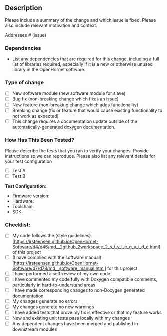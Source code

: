 ## Description

Please include a summary of the change and which issue is fixed. Please also include relevant motivation and context.

Addresses # (issue)

### Dependencies
* List any dependencies that are required for this change, including a full list of libraries required, especially if it is a new or otherwise unused library in the OpenHornet software.

### Type of change
- [ ] New software module (new software module for slave)
- [ ] Bug fix (non-breaking change which fixes an issue)
- [ ] New feature (non-breaking change which adds functionality)
- [ ] Breaking change (fix or feature that would cause existing functionality to not work as expected)
- [ ] This change requires a documentation update outside of the automatically-generated doxygen documentation.

### How Has This Been Tested?
Please describe the tests that you ran to verify your changes. Provide instructions so we can reproduce. Please also list any relevant details for your test configuration

- [ ] Test A
- [ ] Test B

**Test Configuration**:
* Firmware version:
* Hardware:
* Toolchain:
* SDK:

### Checklist:

- [ ] My code follows the (style guidelines)[https://jrsteensen.github.io/OpenHornet-Software/d4/d46/md__2github_2workspace_2_s_t_y_l_e_g_u_i_d_e.html] of this project
- [ ] (I have complied with the software manual)[https://jrsteensen.github.io/OpenHornet-Software/d7/d78/md__software_manual.html] for this project
- [ ] I have performed a self-review of my own code
- [ ] I have commented my code fully with Doxygen compatible comments, particularly in hard-to-understand areas
- [ ] I have made corresponding changes to non-Doxygen generated documentation
- [ ] My changes generate no errors
- [ ] My changes generate no new warnings
- [ ] I have added tests that prove my fix is effective or that my feature works
- [ ] New and existing unit tests pass locally with my changes
- [ ] Any dependent changes have been merged and published in downstream modules

